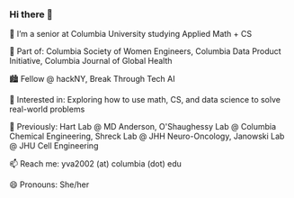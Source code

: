 ### Hi there 👋

<!--
**yva2002/yva2002** is a ✨ _special_ ✨ repository because its `README.md` (this file) appears on your GitHub profile.-->


🔭 I’m a senior at Columbia University studying Applied Math + CS 

👯 Part of: Columbia Society of Women Engineers, Columbia Data Product Initiative, Columbia Journal of Global Health

🏙️ Fellow @ hackNY, Break Through Tech AI

🧠 Interested in: Exploring how to use math, CS, and data science to solve real-world problems 

🌟 Previously: Hart Lab @ MD Anderson, O'Shaughessy Lab @ Columbia Chemical Engineering, Shreck Lab @ JHH Neuro-Oncology, Janowski Lab @ JHU Cell Engineering

📫 Reach me: yva2002 (at) columbia (dot) edu

😄 Pronouns: She/her
